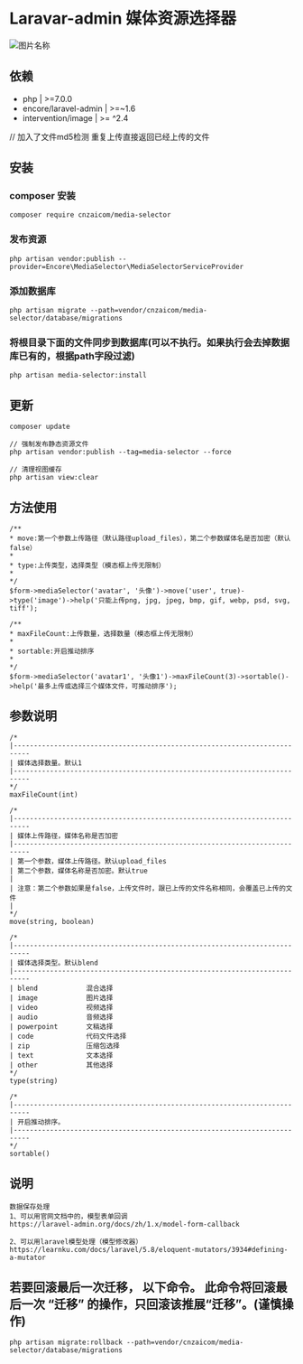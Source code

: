 # Laravar-admin 媒体资源选择器

![图片名称](https://laravel-admin.org/storage/2020/09/25/C8WZmrKi6Ocl7zYRxiaLgbMrFHfWmjUm0Ct77U73.png)

## 依赖
 
- php  | >=7.0.0
- encore/laravel-admin  | >=~1.6 
- intervention/image  | >= ^2.4 


// 加入了文件md5检测 重复上传直接返回已经上传的文件
## 安装

### composer 安装

```
composer require cnzaicom/media-selector
```

### 发布资源

```
php artisan vendor:publish --provider=Encore\MediaSelector\MediaSelectorServiceProvider
```

### 添加数据库

```
php artisan migrate --path=vendor/cnzaicom/media-selector/database/migrations
```

### 将根目录下面的文件同步到数据库(可以不执行。如果执行会去掉数据库已有的，根据path字段过滤)

```
php artisan media-selector:install
```

## 更新

```
composer update

// 强制发布静态资源文件
php artisan vendor:publish --tag=media-selector --force

// 清理视图缓存
php artisan view:clear
```


## 方法使用

```
/**
* move:第一个参数上传路径（默认路径upload_files），第二个参数媒体名是否加密（默认false）
*
* type:上传类型，选择类型（模态框上传无限制）
*
*/
$form->mediaSelector('avatar', '头像')->move('user', true)->type('image')->help('只能上传png, jpg, jpeg, bmp, gif, webp, psd, svg, tiff');

/**
* maxFileCount:上传数量，选择数量（模态框上传无限制）
*
* sortable:开启推动排序
*
*/
$form->mediaSelector('avatar1', '头像1')->maxFileCount(3)->sortable()->help('最多上传或选择三个媒体文件，可推动排序');
```

## 参数说明

```
/*
|--------------------------------------------------------------------------
| 媒体选择数量。默认1
|--------------------------------------------------------------------------
*/
maxFileCount(int)

/*
|--------------------------------------------------------------------------
| 媒体上传路径，媒体名称是否加密
|--------------------------------------------------------------------------
| 第一个参数，媒体上传路径。默认upload_files
| 第二个参数，媒体名称是否加密。默认true
|
| 注意：第二个参数如果是false，上传文件时，跟已上传的文件名称相同，会覆盖已上传的文件
| 
*/
move(string, boolean)

/*
|--------------------------------------------------------------------------
| 媒体选择类型。默认blend
|--------------------------------------------------------------------------
| blend            混合选择
| image            图片选择
| video            视频选择
| audio            音频选择
| powerpoint       文稿选择
| code             代码文件选择
| zip              压缩包选择
| text             文本选择
| other            其他选择
*/
type(string)

/*
|--------------------------------------------------------------------------
| 开启推动排序。
|--------------------------------------------------------------------------
*/
sortable()
```

## 说明

```
数据保存处理
1、可以用官网文档中的，模型表单回调
https://laravel-admin.org/docs/zh/1.x/model-form-callback

2、可以用laravel模型处理（模型修改器）
https://learnku.com/docs/laravel/5.8/eloquent-mutators/3934#defining-a-mutator
```

## 若要回滚最后一次迁移， 以下命令。 此命令将回滚最后一次 “迁移” 的操作，只回滚该推展“迁移”。(谨慎操作)

```
php artisan migrate:rollback --path=vendor/cnzaicom/media-selector/database/migrations
```